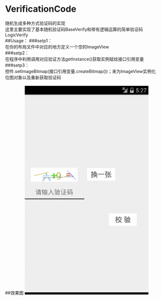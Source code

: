 # VerificationCode
随机生成多种方式验证码的实现<br>
这里主要实现了基本随机验证码BaseVerify和带有逻辑运算的简单验证码LogicVerify<br>
##Usage：
###setp1：<br>
在你的布局文件中对应的地方定义一个空的ImageView<br>
###setp2：<br>
在程序中利用调用对应验证方法getInstance()获取实例赋给接口引用变量<br>
###setp3：<br>
控件.setImageBitmap(接口引用变量.createBitmap())；来为ImageView实例化位图对象以及重新获取验证码<br>

##效果图
![](https://github.com/Bob1993/ImageCache/blob/master/Images/1.gif)
